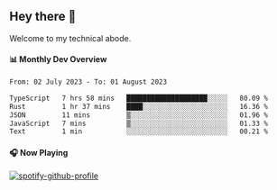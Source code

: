 ## Hey there 👋

Welcome to my technical abode.

#### 📊 Monthly Dev Overview
<!--START_SECTION:waka-->

```txt
From: 02 July 2023 - To: 01 August 2023

TypeScript   7 hrs 58 mins   ████████████████████░░░░░   80.09 %
Rust         1 hr 37 mins    ████░░░░░░░░░░░░░░░░░░░░░   16.36 %
JSON         11 mins         ▒░░░░░░░░░░░░░░░░░░░░░░░░   01.96 %
JavaScript   7 mins          ▒░░░░░░░░░░░░░░░░░░░░░░░░   01.33 %
Text         1 min           ░░░░░░░░░░░░░░░░░░░░░░░░░   00.21 %
```

<!--END_SECTION:waka-->

#### 🎧 Now Playing

[![spotify-github-profile](https://spotify-github-profile.vercel.app/api/view?uid=james2mid&cover_image=true&theme=natemoo-re)](https://open.spotify.com/user/james2mid?si=2b3baf2b09cb499e)
